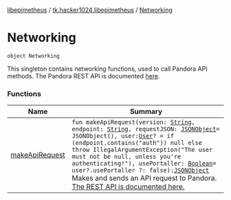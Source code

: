 [libepimetheus](../../index.md) / [tk.hacker1024.libepimetheus](../index.md) / [Networking](./index.md)

# Networking

`object Networking`

This singleton contains networking functions, used to call Pandora API methods.
The Pandora REST API is documented [here](https://6xq.net/pandora-apidoc/rest/).

### Functions

| Name | Summary |
|---|---|
| [makeApiRequest](make-api-request.md) | `fun makeApiRequest(version: `[`String`](https://kotlinlang.org/api/latest/jvm/stdlib/kotlin/-string/index.html)`, endpoint: `[`String`](https://kotlinlang.org/api/latest/jvm/stdlib/kotlin/-string/index.html)`, requestJSON: `[`JSONObject`](https://developer.android.com/reference/org/json/JSONObject.html)` = JSONObject(), user: `[`User`](../-user/index.md)`? = if (endpoint.contains("auth")) null else throw IllegalArgumentException("The user must not be null, unless you're authenticating!"), usePortaller: `[`Boolean`](https://kotlinlang.org/api/latest/jvm/stdlib/kotlin/-boolean/index.html)` = user?.usePortaller ?: false): `[`JSONObject`](https://developer.android.com/reference/org/json/JSONObject.html)<br>Makes and sends an API request to Pandora. [The REST API is documented here.](https://6xq.net/pandora-apidoc/rest/) |
